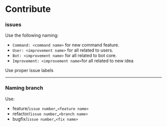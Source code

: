 # Contribute

### issues
Use the following naming:
- `Command: <command name>` for new command feature.
- `User: <improvement name>` for all related to users.
- `Bot: <improvement name>` for all related to bot core.
- `Improvement: <improvement name>`for all related to new idea

Use proper issue labels

---

### Naming branch
Use:
- feature/`issue number`_`<feature name>`
- refactor/`issue number`_`<branch name>`
- bugfix/`issue number`_`<fix name>`
